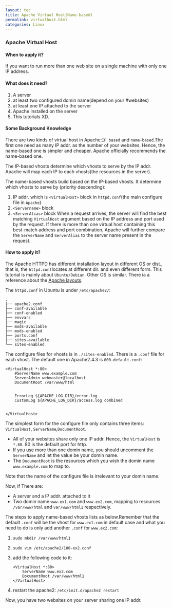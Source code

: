 ```yaml
---
layout: tec
title: Apache Virtual Host(Name-based)
permalink: virtualhost.html
categories: Linux
---
```

### Apache Virtual Host

#### When to apply it?
If you want to run more than one web site on a single machine with only one IP address.

#### What does it need?
1. A server 
2. at least two configured domin name(depend on your #websites)
2. at least one IP attached to the server
3. Apache installed on the server
4. This tutorials XD.

#### Some Background Knowledge
There are two kinds of virtual host in Apache:`IP based` and `name-based`.The first one need as many IP addr. as the number of your websites. Hence, the name-based one is simpler and cheaper. Apache officially recommends the name-based one.

The IP-based vhosts determine which vhosts to serve by the IP addr. Apache will map each IP to each vhosts(the resources in the server).

The name-based vhosts build based on the IP-based vhosts. It determine which vhosts to serve by (priority descending):

1. IP addr. which is `<VirtualHost>` block in `httpd.conf`(the main configure file in `Apache`)
2. `<Servername>` block
3. `<ServerAlias>` block
When a request arrives, the server will find the best  matching `VirtualHost` argument based on the IP address and port used by the request. If there is more than one virtual host containing this best-match address and port combination, Apache will further compare the `ServerName` and `ServerAlias` to the server name present in the request.

#### How to apply it?
The Apache HTTPD has different installation layout in different OS or dist., that is, the `httpd.conf`locates at different dir. and even different form. This tutorial is mainly about `Ubuntu/Debian`. Other OS is similar. There ia a reference about the [Apache layouts](http://wiki.apache.org/httpd/DistrosDefaultLayout#Debian.2C_Ubuntu_.28Apache_httpd_2.x.29:).

The `httpd.conf` in Ubuntu is under `/etc/apache2/`:

```shell
.
├── apache2.conf
├── conf-available
├── conf-enabled
├── envvars
├── magic
├── mods-available
├── mods-enabled
├── ports.conf
├── sites-available
└── sites-enabled
```

The configure files for vhosts is in `./sites-enabled`. There is a `.conf` file for each vhost. The default one in Apache2.4.3 is `000-default.conf`:

```
<VirtualHost *:80>
	#ServerName www.example.com
	ServerAdmin webmaster@localhost
	DocumentRoot /var/www/html


	ErrorLog ${APACHE_LOG_DIR}/error.log
	CustomLog ${APACHE_LOG_DIR}/access.log combined


</VirtualHost>

```

The simplest form for the configure file only contains three items: `VirtualHost`, `ServerName`,`DocumentRoot`.

+ All of your websites share only one IP addr. Hence, the `VirtualHost` is `*.80`. 80 is the default port for http.
+ If you use more than one domin name, you should uncomment the `ServerName` and let the value be your domin name.
+ The `DocumentRoot` is the resources which you wish the domin name `www.example.com` to map to. 

Note that the name of the configure file is irrelevant to your domin name.

Now, if There are:

+ A server and a IP addr. attached to it
+ Two domin name `www.ex1.com` and `www.ex2.com`, mapping to resources `/var/www/html` and `var/www/html1` respectively.

The steps to apply name-based vhosts lists as below.Remember that the default `.conf` will be the vhost for `www.ex1.com` in default case and what you need to do is only add another `.conf` for `www.ex2.com`:

1. `sudo mkdir /var/www/html1`
2. `sudo vim /etc/apache2/100-ex2.conf`
3.  add the following code to it:

    ```
    <VirtualHost *:80>
	    ServerName www.ex2.com
	    DocumentRoot /var/www/html1
    </VirtualHost>
    ```
4. restart the apache2: `/etc/init.d/apache2 restart`

Now, you have two websites on your server sharing one IP addr.
